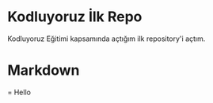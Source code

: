 # Kodluyoruz İlk Repo
Kodluyoruz Eğitimi kapsamında açtığım ilk repository'i açtım.

# Markdown
= Hello